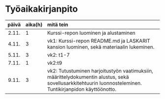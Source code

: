 # Työaikakirjanpito

| päivä | aika(h)| mitä tein  |
| :----:|:-----| :-----|
| 2.11. | 1    |  Kurssi-repon luominen ja alustaminen |
| 4.11. | 3    | vk1: Kurssi-repon README.md ja LASKARIT kansion luominen, sekä materiaalin lukeminen. |
| 5.11. | 3    | vk2: t1-7 |
| 7.11. | 1    | vk2:t9 |
| 9.11. | 3    | vk2: Tutustuminen harjoitustyön vaatimuksiin, määrittelydokumentin alustus, sekä sovellusarkkitehtuurin luonnosteleminen. Tuntikirjanpidon käyttöönotto. |

